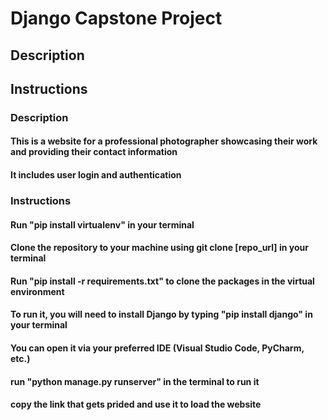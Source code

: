 # Django Capstone Project

## Description
## Instructions

### Description
#### This is a website for a professional photographer showcasing their work and providing their contact information
#### It includes user login and authentication

### Instructions
#### Run "pip install virtualenv" in your terminal
#### Clone the repository to your machine using git clone [repo_url] in your terminal
#### Run "pip install -r requirements.txt" to clone the packages in the virtual environment
#### To run it, you will need to install Django by typing "pip install django" in your terminal
#### You can open it via your preferred IDE (Visual Studio Code, PyCharm, etc.)
#### run "python manage.py runserver" in the terminal to run it
#### copy the link that gets prided and use it to load the website